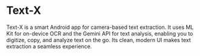 # Text-X
Text-X is a smart Android app for camera-based text extraction. It uses ML Kit for on-device OCR and the Gemini API for text analysis, enabling you to digitize, copy, and analyze text on the go. Its clean, modern UI makes text extraction a seamless experience.
